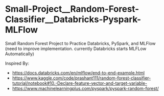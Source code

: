 # Small-Project__Random-Forest-Classifier__Databricks-Pyspark-MLFlow
Small Random Forest Project to Practice Databricks, PySpark, and MLFlow (need to improve implementation. currently Databricks starts MLFLow Automatically)

Inspired By:
* https://docs.databricks.com/en/mlflow/end-to-end-example.html
* https://www.kaggle.com/code/prashant111/random-forest-classifier-tutorial/notebook#10.-Declare-feature-vector-and-target-variable-
* https://www.machinelearningplus.com/pyspark/pyspark-random-forest/

